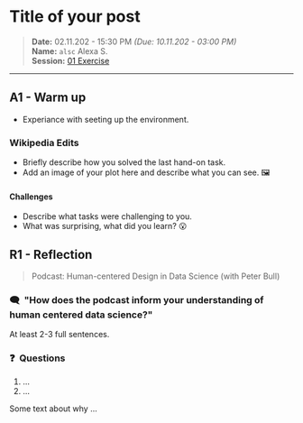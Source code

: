 # Title of your post
> **Date:** 02.11.202 - 15:30 PM *(Due: 10.11.202 - 03:00 PM)*  
> **Name:** `alsc` Alexa S.  
> **Session:** [01 Exercise](01_exercise)   
----

## A1 - Warm up

* Experiance with seeting up the environment.

### Wikipedia Edits

* Briefly describe how you solved the last hand-on task.
* Add an image of your plot here and describe what you can see. 🖼️ 

#### Challenges
* Describe what tasks were challenging to you.
* What was surprising, what did you learn? 😮 

## R1 - Reflection
> Podcast: Human-centered Design in Data Science (with Peter Bull)


### 🗨️&nbsp; "How does the podcast inform your understanding of human centered data science?"  
At least 2-3 full sentences.

### ❓&nbsp; Questions 
1. ...
1. ...

Some text about why ...
